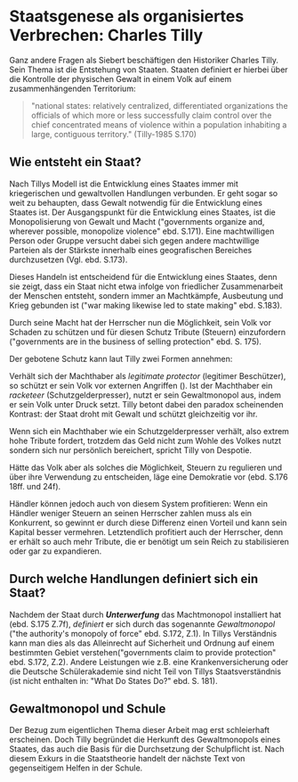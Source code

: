 # Staatsgenese als organisiertes Verbrechen: Charles Tilly
<!-- generelle Fehler -->
<!-- TODO MH: deutsche Begriffe verwenden (auch unten stehend) für protection etc. -->

<!-- TODO MH: Hier brauchen wir glaube ich erstmal einen einleitenden Satz; warum sollte uns das in unserem Kurs interessieren? (Tip: weil wir es mit Demokratie zu tun haben, und Demokratie das treffen von Kollektiv verbindlichen Entscheidungen betrifft, dafür also einen Staat braucht.) -->
Ganz andere Fragen als Siebert beschäftigen den Historiker Charles Tilly.
Sein Thema ist die Entstehung von Staaten.
Staaten definiert er hierbei über die Kontrolle der physischen Gewalt in einem Volk auf einem zusammenhängenden Territorium:
>"national states: relatively centralized, differentiated organizations the officials of which more or less successfully claim control over the chief concentrated means of violence within a population inhabiting a large, contiguous territory." (Tilly-1985 S.170)

## Wie entsteht ein Staat?
Nach Tillys Modell ist die Entwicklung eines Staates immer mit kriegerischen und gewaltvollen Handlungen verbunden.
Er geht sogar so weit zu behaupten, dass Gewalt notwendig für die Entwicklung eines Staates ist.
Der Ausgangspunkt für die Entwicklung eines Staates, ist die Monopolisierung von Gewalt und Macht ("governments organize and, wherever possible, monopolize violence" ebd. S.171).
Eine machtwilligen Person oder Gruppe versucht dabei sich gegen andere machtwillige Parteien als der Stärkste innerhalb eines geografischen Bereiches durchzusetzen (Vgl. ebd. S.173).
<!-- TODO MH: Zitat? Wo redet Tilly vom Machtwillen? Das ist nicht der Grund; der Grund ist vielmehr dass die Produktion von Gewalt im von vorneherein gegebene Wettbewerb (krieg von jedem gegen jeden) durch Technologie und org. Innovation positiven Skalenerträgen unterliegt. Deshalb gewinnt der größere. -->
Dieses Handeln ist entscheidend für die Entwicklung eines Staates, denn sie zeigt, dass ein Staat nicht etwa infolge von friedlicher Zusammenarbeit der Menschen entsteht, sondern immer an Machtkämpfe, Ausbeutung und Krieg gebunden ist ("war making likewise led to state making" ebd. S.183).
<!-- TODO MH: hier evtl. Darstellung von positiven Skalenerträgen einfügen? -->
Durch seine Macht hat der Herrscher nun die Möglichkeit, sein Volk vor Schaden zu schützen und für diesen Schutz Tribute (Steuern) einzufordern ("governments are in the business of selling protection" ebd. S. 175).
<!-- TODO MH: Diese Doppeldeutigkeit der "protection" sollte schon vorher erklärt werden, weiter am Anfang; vielleicht auch wieder mit einem Beispiel -->
Der gebotene Schutz kann laut Tilly zwei Formen annehmen:

Verhält sich der Machthaber als *legitimate protector* (legitimer Beschützer), so schützt er sein Volk vor externen Angriffen ().
Ist der Machthaber ein *racketeer* (Schutzgelderpresser), nutzt er sein Gewaltmonopol aus, indem er sein Volk unter Druck setzt.
Tilly betont dabei den paradox scheinenden Kontrast: der Staat droht mit Gewalt und schützt gleichzeitig vor ihr.

Wenn sich ein Machthaber wie ein Schutzgelderpresser verhält, also extrem hohe Tribute fordert, trotzdem das Geld nicht zum Wohle des Volkes nutzt sondern sich nur persönlich bereichert, spricht Tilly von Despotie.
<!-- FIXME SF: müssen die Tribute extrem hoch sein? -->
Hätte das Volk aber als solches die Möglichkeit, Steuern zu regulieren und über ihre Verwendung zu entscheiden, läge eine Demokratie vor (ebd. S.176 18ff. und 24f).
<!-- TODO MH: der Kreislauf der in Tilly dargestellt wird ist hier noch etwas durcheinander; Wirtschaftswachstum lassen wir mal raus. Wichtiger wäre: Extraktion (Besteuerung) erlaubt (nach außen: Krieg) und erfordert (nach innen: Eintreibung der Steuern) Mittel der Gewaltproduktion. -->
<!-- FIXME: brauchen wir den folgenden Teil überhaupt? Ist er wirklich wichtig? -->
Händler können jedoch auch von diesem System profitieren:
Wenn ein Händler weniger Steuern an seinen Herrscher zahlen muss als ein Konkurrent, so gewinnt er durch diese Differenz einen Vorteil und kann sein Kapital besser vermehren.
Letztendlich profitiert auch der Herrscher, denn er erhält so auch mehr Tribute, die er benötigt um sein Reich zu stabilisieren oder gar zu expandieren.

## Durch welche Handlungen definiert sich ein Staat?
Nachdem der Staat durch ***Unterwerfung*** das Machtmonopol installiert hat (ebd. S.175 Z.7f), *definiert* er sich durch das sogenannte *Gewaltmonopol* ("the authority's monopoly of force" ebd. S.172, Z.1).
In Tillys Verständnis kann man dies als das Alleinrecht auf Sicherheit und Ordnung auf einem bestimmten Gebiet verstehen("governments claim to provide protection" ebd. S.172, Z.2).
Andere Leistungen wie z.B. eine Krankenversicherung oder die Deutsche Schülerakademie sind nicht Teil von Tillys Staatsverständnis (ist nicht enthalten in: "What Do States Do?" ebd. S. 181).

## Gewaltmonopol und Schule
Der Bezug zum eigentlichen Thema dieser Arbeit mag erst schleierhaft erscheinen.
Doch Tilly begründet die Herkunft des Gewaltmonopols eines Staates, das auch die Basis für die Durchsetzung der Schulpflicht ist.
Nach diesem Exkurs in die Staatstheorie handelt der nächste Text von gegenseitigem Helfen in der Schule.
